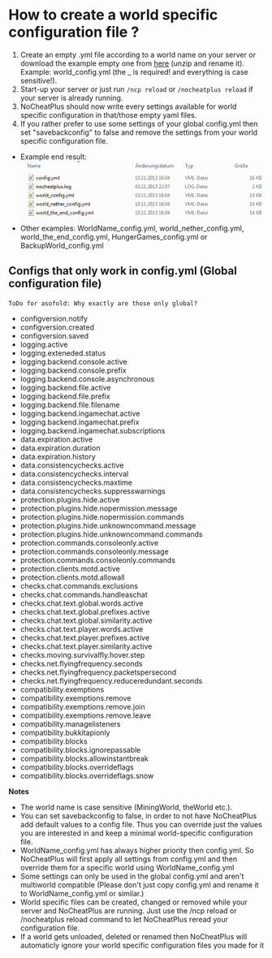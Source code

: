 # How to create a world specific configuration file ?

1. Create an empty .yml file according to a world name on your server or download the example empty one from [here](Resources/world_nether_config.zip) (unzip and rename it). Example: world_config.yml (the _ is required! and everything is case sensitive!).
2. Start-up your server or just run `/ncp reload` or `/nocheatplus reload` if your server is already running.
3. NoCheatPlus should now write every settings available for world specific configuration in that/those empty yaml files.
4. If you rather prefer to use some settings of your global config.yml then set "savebackconfig" to false and remove the settings from your world specific configuration file.  

* Example end result: ![Multiworld](Resources/Multiworld.gif)  
* Other examples: WorldName_config.yml, world_nether_config.yml, world_the_end_config.yml, HungerGames_config.yml or BackupWorld_config.yml  

## Configs that only work in config.yml (Global configuration file)
`ToDo for asofold: Why exactly are those only global?`
* configversion.notify
* configversion.created
* configversion.saved
* logging.active
* logging.exteneded.status
* logging.backend.console.active
* logging.backend.console.prefix
* logging.backend.console.asynchronous
* logging.backend.file.active
* logging.backend.file.prefix
* logging.backend.file.filename
* logging.backend.ingamechat.active
* logging.backend.ingamechat.prefix
* logging.backend.ingamechat.subscriptions
* data.expiration.active
* data.expiration.duration
* data.expiration.history
* data.consistencychecks.active
* data.consistencychecks.interval
* data.consistencychecks.maxtime
* data.consistencychecks.suppresswarnings
* protection.plugins.hide.active
* protection.plugins.hide.nopermission.message
* protection.plugins.hide.nopermission.commands
* protection.plugins.hide.unknowncommand.message
* protection.plugins.hide.unknowncommand.commands
* protection.commands.consoleonly.active
* protection.commands.consoleonly.message
* protection.commands.consoleonly.commands
* protection.clients.motd.active
* protection.clients.motd.allowall
* checks.chat.commands.exclusions
* checks.chat.commands.handleaschat
* checks.chat.text.global.words.active
* checks.chat.text.global.prefixes.active
* checks.chat.text.global.similarity.active
* checks.chat.text.player.words.active
* checks.chat.text.player.prefixes.active
* checks.chat.text.player.similarity.active
* checks.moving.survivalfly.hover.step
* checks.net.flyingfrequency.seconds
* checks.net.flyingfrequency.packetspersecond
* checks.net.flyingfrequency.reduceredundant.seconds
* compatibility.exemptions
* compatibility.exemptions.remove
* compatibility.exemptions.remove.join
* compatibility.exemptions.remove.leave
* compatibility.managelisteners
* compatibility.bukkitapionly
* compatibility.blocks
* compatibility.blocks.ignorepassable
* compatibility.blocks.allowinstantbreak
* compatibility.blocks.overrideflags
* compatibility.blocks.overrideflags.snow

**Notes**  
* The world name is case sensitive (MiningWorld, theWorld etc.).
* You can set savebackconfig to false, in order to not have NoCheatPlus add default values to a config file. Thus you can override just the values you are interested in and keep a minimal world-specific configuration file.
* WorldName_config.yml has always higher priority then config.yml. So NoCheatPlus will first apply all settings from config.yml and then override them for a specific world using WorldName_config.yml
* Some settings can only be used in the global config.yml and aren't multiworld compatible (Please don't just copy config.yml and rename it to WorldName_config.yml or similar.)
* World specific files can be created, changed or removed while your server and NoCheatPlus are running. Just use the /ncp reload or /nocheatplus reload command to let NoCheatPlus reread your configuration file.
* If a world gets unloaded, deleted or renamed then NoCheatPlus will automaticly ignore your world specific configuration files you made for it
